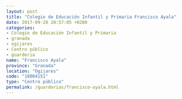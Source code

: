 ```yaml
---
layout: post
title: "Colegio de Educación Infantil y Primaria Francisco Ayala"
date: 2017-09-20 20:57:05 +0200
categories:
- Colegio de Educación Infantil y Primaria
- granada
- ogijares
- Centro público
- guarderia
name: "Francisco Ayala"
province: "Granada"
location: "Ogijares"
code: "18004151"
type: "Centro público"
permalink: /guarderias/francisco-ayala.html
---
```

